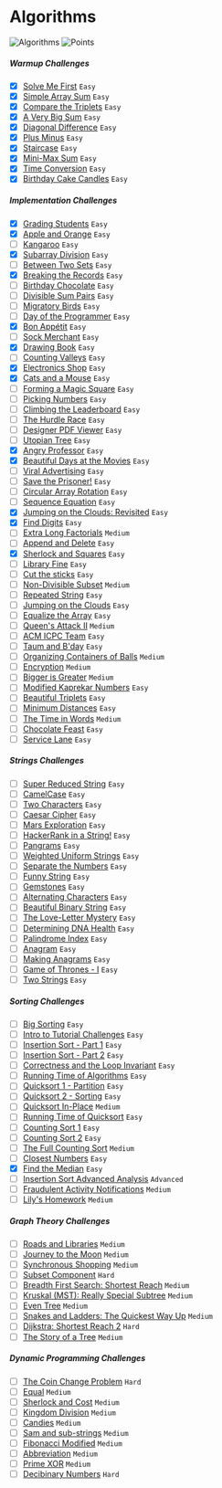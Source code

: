 # Algorithms
![Algorithms](https://img.shields.io/badge/Challanges-18_Complete-orange.svg) ![Points](https://img.shields.io/badge/Points-162-blue.svg)

##### Warmup Challenges
- [x] [Solve Me First](Warmup/solve-me-first.playground) `Easy`
- [x] [Simple Array Sum](Warmup/simple-array-sum.playground) `Easy`
- [x] [Compare the Triplets](Warmup/compare-the-triplets.playground) `Easy`
- [x] [A Very Big Sum](Warmup/a-very-big-sum.playground) `Easy`
- [x] [Diagonal Difference](Warmup/diagonal-difference.playground) `Easy`
- [x] [Plus Minus](Warmup/plus-minus.playground) `Easy`
- [x] [Staircase](Warmup/staircase.playground) `Easy`
- [x] [Mini-Max Sum](Warmup/mini-max-sum.playground) `Easy`
- [x] [Time Conversion](Warmup/time-conversion.playground) `Easy`
- [x] [Birthday Cake Candles](Warmup/birthday-cake-candles.playground) `Easy`

##### Implementation Challenges
- [x] [Grading Students](Implementation/grading-students.playground) `Easy`
- [x] [Apple and Orange](Implementation/apple-and-orange.playground) `Easy`
- [ ] [Kangaroo](Implementation/kangaroo.swift) `Easy`
- [x] [Subarray Division](Implementation/subarray-division.playground) `Easy` 
- [ ] [Between Two Sets](Implementation/between-two-sets.swift) `Easy`
- [x] [Breaking the Records](Implementation/breaking-the-records.playground) `Easy`
- [ ] [Birthday Chocolate](Implementation/birthday-chocolate.swift) `Easy`
- [ ] [Divisible Sum Pairs](Implementation/divisible-sum-pairs.swift) `Easy`
- [ ] [Migratory Birds](Implementation/migratory-birds.swift) `Easy`
- [ ] [Day of the Programmer](Implementation/day-of-the-programmer.swift) `Easy`
- [x] [Bon Appétit](Implementation/bon-appetit.playground) `Easy`
- [ ] [Sock Merchant](Implementation/sock-merchant.swift) `Easy`
- [x] [Drawing Book](Implementation/drawing-book.playground) `Easy`
- [ ] [Counting Valleys](Implementation/counting-valleys.swift) `Easy`
- [x] [Electronics Shop](Implementation/electronics-shop.swift) `Easy`
- [x] [Cats and a Mouse](Implementation/cats-and-a-mouse.playground) `Easy`
- [ ] [Forming a Magic Square](Implementation/forming-a-magic-square.swift) `Easy`
- [ ] [Picking Numbers](Implementation/picking-numbers.swift) `Easy`
- [ ] [Climbing the Leaderboard](Implementation/climbing-the-leaderboard.swift) `Easy`
- [ ] [The Hurdle Race](Implementation/the-hurdle-race.swift) `Easy`
- [ ] [Designer PDF Viewer](Implementation/designer-pdf-viewer.swift) `Easy`
- [ ] [Utopian Tree](Implementation/utopian-tree.swift) `Easy`
- [x] [Angry Professor](Implementation/angry-professor.playground) `Easy`
- [x] [Beautiful Days at the Movies](Implementation/beautiful-days-at-the-movies.swift) `Easy`
- [ ] [Viral Advertising](Implementation/viral-advertising.swift) `Easy`
- [ ] [Save the Prisoner!](Implementation/save-the-prisoner.swift) `Easy`
- [ ] [Circular Array Rotation](Implementation/circular-array-rotation.swift) `Easy`
- [ ] [Sequence Equation](Implementation/sequence-equation.swift) `Easy`
- [x] [Jumping on the Clouds: Revisited](Implementation/jumping-on-the-clouds:-revisited.playground) `Easy`
- [x] [Find Digits](Implementation/find-digits.swift) `Easy`
- [ ] [Extra Long Factorials](Implementation/extra-long-factorials.swift) `Medium`
- [ ] [Append and Delete](Implementation/append-and-delete.swift) `Easy`
- [x] [Sherlock and Squares](Implementation/sherlock-and-squares.swift) `Easy`
- [ ] [Library Fine](Implementation/library-fine.swift) `Easy`
- [ ] [Cut the sticks](Implementation/cut-the-sticks.swift) `Easy`
- [ ] [Non-Divisible Subset](Implementation/non-divisible-subset.swift) `Medium`
- [ ] [Repeated String](Implementation/repeated-string.swift) `Easy`
- [ ] [Jumping on the Clouds](Implementation/jumping-on-the-clouds.swift) `Easy`
- [ ] [Equalize the Array](Implementation/equalize-the-array.swift) `Easy`
- [ ] [Queen's Attack II](Implementation/queens-attack-2.swift) `Medium`
- [ ] [ACM ICPC Team](Implementation/acm-icpc-team.swift) `Easy`
- [ ] [Taum and B'day](Implementation/taum-and-bday.swift) `Easy`
- [ ] [Organizing Containers of Balls](Implementation/organizing-containers-of-balls.swift) `Medium`
- [ ] [Encryption](Implementation/encryption.swift) `Medium`
- [ ] [Bigger is Greater](Implementation/) `Medium`
- [ ] [Modified Kaprekar Numbers](Implementation/) `Easy`
- [ ] [Beautiful Triplets](Implementation/) `Easy`
- [ ] [Minimum Distances](Implementation/minimum-distances.swift) `Easy`
- [ ] [The Time in Words](Implementation/) `Medium`
- [ ] [Chocolate Feast](Implementation/) `Easy`
- [ ] [Service Lane](Implementation/) `Easy`

##### Strings Challenges
- [ ] [Super Reduced String](Strings/super-reduced-string.swift) `Easy`
- [ ] [CamelCase](Strings/camelcase.swift) `Easy`
- [ ] [Two Characters](Strings/) `Easy`
- [ ] [Caesar Cipher](Strings/) `Easy`
- [ ] [Mars Exploration](Strings/mars-exploration.swift) `Easy`
- [ ] [HackerRank in a String!](Strings/hackerrank-in-a-string.swift) `Easy`
- [ ] [Pangrams](Strings/pangrams.swift) `Easy`
- [ ] [Weighted Uniform Strings](Strings/) `Easy`
- [ ] [Separate the Numbers](Strings/) `Easy`
- [ ] [Funny String](Strings/funny-string.swift) `Easy`
- [ ] [Gemstones](Strings/gemstones.swift) `Easy`
- [ ] [Alternating Characters](Strings/alternating-characters.swift) `Easy`
- [ ] [Beautiful Binary String](Strings/beautiful-binary-string.swift) `Easy`
- [ ] [The Love-Letter Mystery](Strings/the-love-letter-mystery.swift) `Easy`
- [ ] [Determining DNA Health](Strings/) `Easy`
- [ ] [Palindrome Index](Strings/) `Easy`
- [ ] [Anagram](Strings/) `Easy`
- [ ] [Making Anagrams](Strings/) `Easy`
- [ ] [Game of Thrones - I](Strings/) `Easy`
- [ ] [Two Strings](Strings/) `Easy`

##### Sorting Challenges
- [ ] [Big Sorting](Sorting/big-sorting.swift) `Easy`
- [ ] [Intro to Tutorial Challenges](Sorting/intro-to-tutorial-challenges.swift) `Easy`
- [ ] [Insertion Sort - Part 1](Sorting/insertion-sort-part-1.swift) `Easy`
- [ ] [Insertion Sort - Part 2](Sorting/insertion-sort-part-2.swift) `Easy`
- [ ] [Correctness and the Loop Invariant](Sorting/correctness-and-the-loop-invariant.swift) `Easy`
- [ ] [Running Time of Algorithms](Sorting/running-time-of-algorithms.swift) `Easy`
- [ ] [Quicksort 1 - Partition](Sorting/quicksort-1-partition.swift) `Easy`
- [ ] [Quicksort 2 - Sorting](Sorting/Quicksort-2-sorting.swift) `Easy`
- [ ] [Quicksort In-Place](Sorting/Quicksort-in-place.swift) `Medium`
- [ ] [Running Time of Quicksort](Sorting/running-time-of-quicksort.swift) `Easy`
- [ ] [Counting Sort 1](Sorting/counting-sort-1.swift) `Easy`
- [ ] [Counting Sort 2](Sorting/counting-sort-2.swift) `Easy`
- [ ] [The Full Counting Sort](Sorting/the-full-counting-sort.swift) `Medium`
- [ ] [Closest Numbers](Sorting/closest-numbers.swift) `Easy`
- [x] [Find the Median](Sorting/find-the-median.playground) `Easy`
- [ ] [Insertion Sort Advanced Analysis](Sorting/) `Advanced`
- [ ] [Fraudulent Activity Notifications](Sorting/fraudulent-activity-notifications.swift) `Medium`
- [ ] [Lily's Homework](Sorting/lilys-homework.swift) `Medium`

##### Graph Theory Challenges
- [ ] [Roads and Libraries](Graph%Theory/) `Medium`
- [ ] [Journey to the Moon](Graph%Theory/) `Medium`
- [ ] [Synchronous Shopping](Graph%Theory/) `Medium`
- [ ] [Subset Component](Graph%Theory/) `Hard`
- [ ] [Breadth First Search: Shortest Reach](Graph%Theory/breadth-first-search-shortest-reach.swift) `Medium`
- [ ] [Kruskal (MST): Really Special Subtree](Graph%Theory/) `Medium`
- [ ] [Even Tree](Graph%Theory/) `Medium`
- [ ] [Snakes and Ladders: The Quickest Way Up](Graph%Theory/) `Medium`
- [ ] [Dijkstra: Shortest Reach 2](Graph%Theory/) `Hard`
- [ ] [The Story of a Tree](Graph%Theory/) `Medium`

##### Dynamic Programming Challenges
- [ ] [The Coin Change Problem](Dynamic%Programming/the-coin-change-problem.swift) `Hard`
- [ ] [Equal](Dynamic%Programming/) `Medium`
- [ ] [Sherlock and Cost](Dynamic%Programming/) `Medium`
- [ ] [Kingdom Division](Dynamic%Programming/) `Medium`
- [ ] [Candies](Dynamic%Programming/) `Medium`
- [ ] [Sam and sub-strings](Dynamic%Programming/) `Medium`
- [ ] [Fibonacci Modified](Dynamic%Programming/) `Medium`
- [ ] [Abbreviation](Dynamic%Programming/) `Medium`
- [ ] [Prime XOR](Dynamic%Programming/) `Medium`
- [ ] [Decibinary Numbers](Dynamic%Programming/) `Hard`

